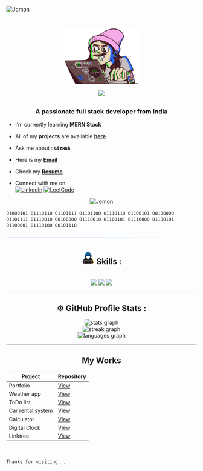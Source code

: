 <p align="left"> <img src="https://komarev.com/ghpvc/?username=Jomonhh&label=Profile%20views&color=707070&style=flat" alt="Jomon" /> </p>

<h1 align="center">
<img src="https://github.com/Jomonhh/Jomonhh/blob/main/Assets/Programmer.gif" height="155" width="200" align="middle"/>  <br>  <img src="https://readme-typing-svg.herokuapp.com/?font=Righteous&size=35&&&color=62dafc&center=true&vCenter=true&width=500&height=70&duration=2500&lines=Hi+There+!+;+I'm+Jomon+Joy+!;" />
</h1>

<h3 align="center">A passionate full stack developer from India</h3>


-  I’m currently learning   **MERN Stack** 


-  All of my **projects** are available <a a href="https://jomonh.netlify.app/" target="_blank">**here**</a>


-  Ask me about    : **`GitHub`**


-  Here is my <a href="mailto:info.jomonh@gmail.com." target="_blank"> **Email**</a>


- Check my <a href="https://github.com/Jomonhh/Jomonhh/assets/146743628/4b5cf687-b90b-4433-b951-45891bb9801e" target="_blank">**Resume**</a>


- Connect  with me on <br>
[![LinkedIn](https://img.shields.io/badge/linkedin-%2320232a.svg?style=normal&logo=linkedIn&logoColor=%230077B5)](https://www.linkedin.com/in/jomonh)
[![LeetCode](https://img.shields.io/badge/LeetCode-%2320232a.svg?style=normal&logo=LeetCode&logoColor=%FFA116)](https://leetcode.com/u/Jomonh/)

<p align="center"><img src="https://github-profile-trophy.vercel.app/?username=Jomonhh" target="_blank" alt="Jomon" /> </p>

```
01000101 01110110 01101111 01101100 01110110 01100101 00100000 01101111 01110010 00100000 01110010 01100101 01110000 01100101 01100001 01110100 00101110 

```
<img src="https://raw.githubusercontent.com/Jomonhh/Jomonhh/main/Assets/horizontal%20line%20.gif"><br>

## <div align="center"><img src = "https://github.com/Jomonhh/Jomonhh/blob/main/Assets/Coder.gif" width = 35px> Skills :
  </div>

<br/>
<div align="center">
    <img src="https://skillicons.dev/icons?i=java,python,kotlin,html,css,javascript" />
    <img src="https://skillicons.dev/icons?i=bootstrap,react,redux,nextjs,nodejs,express"/>
  <img src="https://skillicons.dev/icons?i=mongodb,mysql,git,github,androidstudio,firebase"/>
</div>

---

## <div align="center">⚙ GitHub Profile Stats :

<div align="center">
<img src="https://github-readme-stats.vercel.app/api?username=Jomonhh&theme=react&show_icons=true&hide_border=true&count_private=true" alt="stats graph" width="400" /><br>
<img src="https://github-readme-streak-stats.herokuapp.com/?user=Jomonhh&theme=react&hide_border=true" alt="streak graph" width="400"/><br>
<img src="https://github-readme-stats.vercel.app/api/top-langs/?username=Jomonhh&theme=react&show_icons=true&hide_border=true&layout=compact" alt="languages graph" width="400" />
</div>

---

## <div align="center"> My Works</div>

<div align="center">
  
| Project | Repository|
|---	|---	|
| Portfolio | <a href="https://jomonh.netlify.app">View</a>	|
| Weather app |	<a href="https://github.com/Jomonhh/Weather-app">View</a>|
| ToDo list 	| <a href="https://github.com/Jomonhh/to-do-list">View</a> |
| Car rental system 	| <a href="https://github.com/Jomonhh/Car-Rental-System">View</a>	|
| Calculator | <a href="https://github.com/Jomonhh/calculator">View</a> |
| Digital Clock | <a href="https://github.com/Jomonhh/Digital-Clock">View</a>	|
| Linktree | <a href="https://github.com/Jomonhh/Linktree-Clone">View</a> |

</div>

<br>

                                                 
```Thanks for visiting...```
